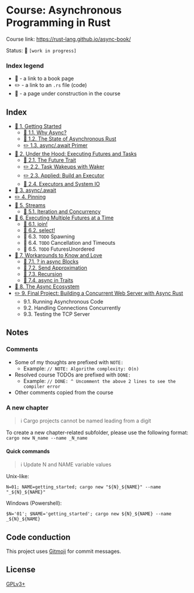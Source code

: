 # Course: Asynchronous Programming in Rust

Course link: https://rust-lang.github.io/async-book/

Status: 🚧 `[work in progress]`

### Index legend

- 📝 - a link to a book page
- ✏️ - a link to an `.rs` file (code)
- 👷 - a page under construction in the course

## Index

- [📝 1. Getting Started](https://rust-lang.github.io/async-book/01_getting_started/01_chapter.html)
  - [📝 1.1. Why Async?](https://rust-lang.github.io/async-book/01_getting_started/02_why_async.html)
  - [📝 1.2. The State of Asynchronous Rust](https://rust-lang.github.io/async-book/01_getting_started/03_state_of_async_rust.html)
  - [✏️ 1.3. async/.await Primer](01_getting_started/src/main.rs)
- [📝 2. Under the Hood: Executing Futures and Tasks](https://rust-lang.github.io/async-book/02_execution/01_chapter.html)
  - [📝 2.1. The Future Trait](https://rust-lang.github.io/async-book/02_execution/02_future.html) 
  - [✏️ 2.2. Task Wakeups with Waker](02_execution/src/main.rs#L9)
  - [✏️ 2.3. Applied: Build an Executor](02_execution/src/main.rs#L90)
  - [📝 2.4. Executors and System IO](https://rust-lang.github.io/async-book/02_execution/05_io.html)
- [📝 3. async/.await](https://rust-lang.github.io/async-book/03_async_await/01_chapter.html)
- [✏️ 4. Pinning](04_pinning/src/main.rs)
- [📝 5. Streams](https://rust-lang.github.io/async-book/05_streams/01_chapter.html)
  - [📝 5.1. Iteration and Concurrency](https://rust-lang.github.io/async-book/05_streams/02_iteration_and_concurrency.html)
- [📝 6. Executing Multiple Futures at a Time](https://rust-lang.github.io/async-book/06_multiple_futures/01_chapter.html)
  - [📝 6.1. join!](https://rust-lang.github.io/async-book/06_multiple_futures/02_join.html)
  - [📝 6.2. select!](https://rust-lang.github.io/async-book/06_multiple_futures/03_select.html)
  - 👷 6.3. `TODO` Spawning
  - 👷 6.4. `TODO` Cancellation and Timeouts
  - 👷 6.5. `TODO` FuturesUnordered
- [📝 7. Workarounds to Know and Love](https://rust-lang.github.io/async-book/07_workarounds/01_chapter.html)
  - [📝 7.1. ? in async Blocks](https://rust-lang.github.io/async-book/07_workarounds/02_err_in_async_blocks.html)
  - [📝 7.2. Send Approximation](https://rust-lang.github.io/async-book/07_workarounds/03_send_approximation.html)
  - [📝 7.3. Recursion](https://rust-lang.github.io/async-book/07_workarounds/04_recursion.html)
  - [📝 7.4. async in Traits](https://rust-lang.github.io/async-book/07_workarounds/05_async_in_traits.html)
- [📝 8. The Async Ecosystem](https://rust-lang.github.io/async-book/08_ecosystem/00_chapter.html)
- [✏️ 9. Final Project: Building a Concurrent Web Server with Async Rust](09_final_project/src/main.rs)
  - 9.1. Running Asynchronous Code
  - 9.2. Handling Connections Concurrently
  - 9.3. Testing the TCP Server

## Notes

### Comments

- Some of my thoughts are prefixed with `NOTE:`
  - Example: `// NOTE: Algorithm complexity: O(n)`
- Resolved course TODOs are prefixed with `DONE:`
  - Example: `// DONE: ^ Uncomment the above 2 lines to see the compiler error`
- Other comments copied from the course
                                        
### A new chapter

> ℹ️ Cargo projects cannot be named leading from a digit

To create a new chapter-related subfolder, please use the following format: `cargo new N_name --name _N_name` 

#### Quick commands

> ℹ️ Update N and NAME variable values

Unix-like:
```shell
N=01; NAME=getting_started; cargo new "${N}_${NAME}" --name "_${N}_${NAME}"
```

Windows (Powershell):
```shell
$N='01'; $NAME='getting_started'; cargo new ${N}_${NAME} --name _${N}_${NAME}
```

## Code conduction

This project uses [Gitmoji](https://gitmoji.carloscuesta.me) for commit messages.

## License

[GPLv3+](LICENSE)
